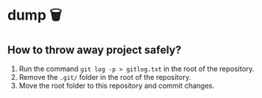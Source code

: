 # dump 🗑️

## How to throw away project safely?

1. Run the command `git log -p > gitlog.txt` in the root of the repository.
2. Remove the `.git/` folder in the root of the repository.
3. Move the root folder to this repository and commit changes.
